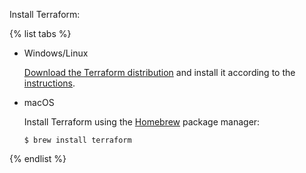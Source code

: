 Install Terraform:

{% list tabs %}

- Windows/Linux

  [Download the Terraform distribution](https://www.terraform.io/downloads.html) and install it according to the [instructions](https://www.terraform.io/intro/getting-started/install.html).

- macOS

  Install Terraform using the [Homebrew](https://brew.sh) package manager:

  ```
  $ brew install terraform
  ```

{% endlist %}


